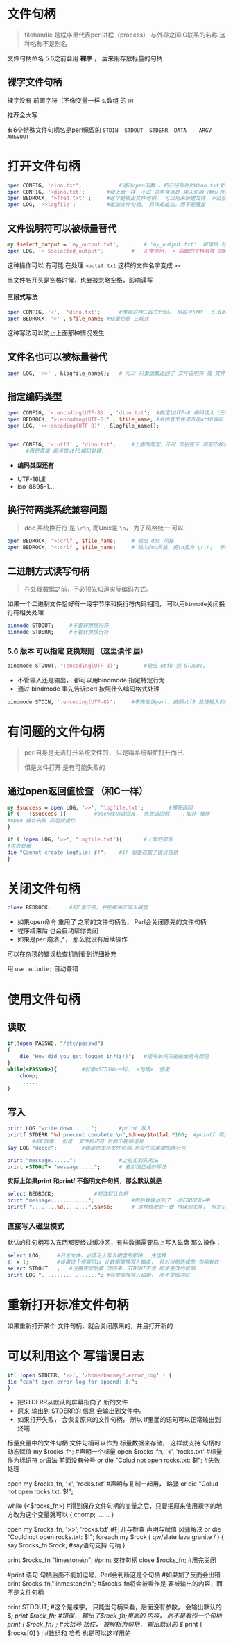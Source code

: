 # 文件句柄

> filehandle  是程序里代表perl进程（process） 与外界之间IO联系的名称
这种名称不是别名

文件句柄命名 5.6之前会用 **裸字** ， 后来用存放标量的句柄

## 裸字文件句柄
裸字没有 前置字符（不像变量一样 `$`,数组 的 `@`）

推荐全大写

有6个特殊文件句柄名是perl保留的
`STDIN	STDOUT	STDERR	DATA	ARGV	ARGVOUT`

# 打开文件句柄

```perl
open CONFIG, 'dino.txt';			#通过open函数 ，把已经存在的dino.txt文件和 CONFIG句柄连接
open CONFIG, '<dino.txt';		#和上面一样，不过 这里强调是 输入句柄（默认也是输入句柄）
open BEDROCK, '>fred.txt' ;		#这个是输出文件句柄， 可以用来新建文件，不过会覆盖原来内容
open LOG, '>>logfile';			#追加文件句柄， 具体是追加，而不是覆盖
```

## 文件说明符可以被标量替代

```perl
my $select_output = 'my_output.txt';		# 'my_output.txt'  赋值给 标量
open LOG, '> $selected_output";			#	正常使用， > 后面的空格会被 忽略掉
```
这种操作可以 有可能 在处理  `>outst.txt`	这样的文件名字变成  `>>`

当文件名开头是空格时候，也会被忽略空格，影响读写


#### 三段式写法
 ```perl
open CONFIG, '<',  'dino.txt';		#推荐这种三段式代码， 用逗号分割   5.6版本
open BEDROCK, '>' , $file_name;	#标量也是 三段式
```
这种写法可以防止上面那种情况发生

## 文件名也可以被标量替代

```perl
open LOG, '>>' , &logfile_name();	# 可以 只要函数返回了 文件说明符 或 文件说明标量
```
## 指定编码类型

```perl
open CONFIG, '<:encoding(UTF-8)' , 'dino.txt';	#指定以UTF-8 编码读入（三段式限定)
open BEDROCK, '>:encoding(UTF-8)' , $file_name;	#会检查文件是否是utf8编码
open LOG, '>>:encoding(UTF-8)' , &logfile_name();


open CONFIG, '<:utf8' , 'dino.txt';		#上面的简写，不过 区别在于 简写不校验文件是否是utf8编码
      #而是直接 都当做utf8编码处理，
```

* **编码类型还有**
 + UTF-16LE
 + iso-8895-1....

## 换行符两类系统兼容问题
> doc 系统换行符 是 `\r\n`, 而Unix是 `\n`， 为了风格统一 可以：

```perl
open BEDROCK, '>:crlf', $file_name;		# 输出 doc 风格
open BEDROCK, '<:crlf', $file_name;		# 输入doc风格，把\n变为 \r\n;  不经过检验，哪怕原来也是doc  都可以。
```

## 二进制方式读写句柄

> 在处理数据之前，不必预先知道实际编码方式。

如果一个二进制文件恰好有一段字节序和换行符内码相同， 可以用`binmode`关闭换行符相关处理

```perl
binmode STDOUT;		#不要转换换行符
binmode STDERR;		#不要转换换行符
```

### 5.6 版本 可以指定 变换规则 （这里读作 层）
```perl
bindmode STDOUT, ':encoding(UTF-8)';		#输出 utf8 到 STDOUT。
```

* 不管输入还是输出， 都可以用bindmode 指定特定行为
* 通过 bindmode 事先告诉perl 按照什么编码格式处理

```perl
bindmode STDIN, ':encoding(UTF-8)';		#事先告诉perl，按照utf8 处理输入的数据。
```


# 有问题的文件句柄
> perl自身是无法打开系统文件的， 只是叫系统帮忙打开而已.
>
> 但是文件打开 是有可能失败的

## 通过open返回值检查 （和C一样）

```perl
my $success = open LOG, '>>', 'logfile.txt';		#捕获返回
if (   !$success ){			#open成功返回真， 失败返回假，  ！取非 操作
#open 操作失败 的后续操作
}

if ( !open LOG, '>>', 'logfile.txt'){		#上面的简写
#失败处理
die "Cannot create logfile: $!";	#$! 里面存放了错误信息
}
```

# 关闭文件句柄

```perl
close BEDROCK;		#和C差不多，会把缓冲区写入磁盘
```

* 如果open命令 重用了 之前的文件句柄名， Perl会关闭原先的文件句柄
* 程序结束后 也会自动帮你关闭
* 如果是perl崩溃了， 那么就没有后续操作

可以在杂项的错误检查机制看到详细补充

用  `use autodie;`   自动查错


# 使用文件句柄
## 读取

```perl
if(!open PASSWD, "/etc/passwd")
{
	die "How did you get logget in?($!)";	#括号单纯只是输出括号而已
}
while(<PASSWD>){		#就像<STDIN>一样,  <句柄>  使用
	chomp;
	......
}
```

## 写入

```perl
print LOG "write down......";		#print 写入
printf STDERR "%d precent complete.\n",$dnoe/$totlal *100;	#printf 写入
        #和C很像， 但是  文件标识符 后面不能加逗号
say LOG "deccc";		#输出也支持文件句柄,也会在末尾增加换行符

print "message......";				#之前见到的用法
print <STDOUT> "message.....";		# 看似很正经的写法
```
**实际上如果print 和printf 不指明文件句柄，那么默认就是<STDOUT>**

```perl
select BEDROCK;				#修改默认句柄
print "message............";			#然后就输出到了  <BEDROCK>中
printf "........%d........",$a+$b;		# 这种修改会一致 持续到末尾， 用完记得修改回 <STDOUT>
```

### 直接写入磁盘模式
默认的往句柄写入东西都要经过缓冲区，有些数据需要马上写入磁盘
那么操作：

```perl
select LOG;		#日志文件，必须马上写入磁盘的那种， 先选择
$| = 1;			#设置这个值就可以 让数据直接写入磁盘， 只对当前选择的 句柄有效
select STDOUT	;	#设置完成后要 改回来，STDOUT不受 刚才更改的影响
print LOG "..................";	#会被直接写入磁盘， 而不是缓冲区
```


# 重新打开标准文件句柄
如果重新打开某个 文件句柄，就会关闭原来的，并且打开新的

# 可以利用这个 写错误日志

```perl
if( !open STDERR, '>>', '/home/barney/.error_log' ) {
die "can't open error log for append: $!";
}
```
* 把STDERR从默认的屏幕指向了 新的文件
* 原来 输出到 STDERR的 信息 会输出到文件中。
* 如果打开失败， 会恢复原来的文件句柄， 所以 if里面的语句可以正常输出到终端



标量变量中的文件句柄
文件句柄可以作为 标量数据来存储， 这样就支持 句柄的动态赋值
my $rocks_fh;					#声明一个标量
open $rocks_fn, '<', 'rocks.txt'		#标量作为标识符   or语法  前面没有分号
or die "Colud not open rocks.txt: $!";		#失败处理

open my $rocks_fn, '<', 'rocks.txt'			#声明与复制一起用， 略骚
or die "Colud not open rocks.txt: $!";

while (<$rocks_fn>)		#得到保存文件句柄的变量之后，只要把原来使用裸字的地方改为这个变量就可以
{
chomp;
.......
}


open my $rocks_fn, '>>', 'rocks.txt'			#打开与检查    声明与赋值   风骚解决
or die "Could not open rocks.txt: $!";
foreach my $rock ( qw/slate lava granite / ) {
say $rocks_fn $rock;			#say语句支持 句柄
}

print $rocks_fn "limestone\n";		#print 支持句柄
close $rocks_fn;					#用完关闭

#print 语句 句柄后面不能加逗号，Perl会判断这是个句柄
#如果加了反而会出错
print $rocks_fn,"linmestone\n";		#$rocks_fn将会被看作是 要被输出的内容，而不是文件句柄



print STDOUT;			#这个是裸字， 只能当句柄来看，后面没有参数， 会输出默认的  $_;
print $rock_fh;			#错误， 输出了$rock_fh;里面的 内容， 而不是看作一个句柄
print  { $rock_fn} ;		#大括号 括住， 被解析为句柄， 输出默认的 $_
print { $rocks[0] } ;		#数组和 哈希 也是可以这样用的
